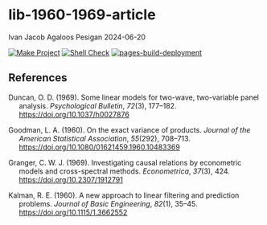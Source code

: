 lib-1960-1969-article
================
Ivan Jacob Agaloos Pesigan
2024-06-20

<!-- README.md is generated from .setup/readme/README.Rmd. Please edit that file -->
<!-- badges: start -->

[![Make
Project](https://github.com/ijapesigan/lib-1960-1969-article/actions/workflows/make.yml/badge.svg)](https://github.com/ijapesigan/lib-1960-1969-article/actions/workflows/make.yml)
[![Shell
Check](https://github.com/ijapesigan/lib-1960-1969-article/actions/workflows/shellcheck.yml/badge.svg)](https://github.com/ijapesigan/lib-1960-1969-article/actions/workflows/shellcheck.yml)
[![pages-build-deployment](https://github.com/ijapesigan/lib-1960-1969-article/actions/workflows/pages/pages-build-deployment/badge.svg)](https://github.com/ijapesigan/lib-1960-1969-article/actions/workflows/pages/pages-build-deployment)
<!-- badges: end -->

## References

<div id="refs" class="references csl-bib-body hanging-indent"
entry-spacing="0" line-spacing="2">

<div id="ref-Duncan-1969" class="csl-entry">

Duncan, O. D. (1969). Some linear models for two-wave, two-variable
panel analysis. *Psychological Bulletin*, *72*(3), 177–182.
<https://doi.org/10.1037/h0027876>

</div>

<div id="ref-Goodman-1960" class="csl-entry">

Goodman, L. A. (1960). On the exact variance of products. *Journal of
the American Statistical Association*, *55*(292), 708–713.
<https://doi.org/10.1080/01621459.1960.10483369>

</div>

<div id="ref-Granger-1969" class="csl-entry">

Granger, C. W. J. (1969). Investigating causal relations by econometric
models and cross-spectral methods. *Econometrica*, *37*(3), 424.
<https://doi.org/10.2307/1912791>

</div>

<div id="ref-Kalman-1960" class="csl-entry">

Kalman, R. E. (1960). A new approach to linear filtering and prediction
problems. *Journal of Basic Engineering*, *82*(1), 35–45.
<https://doi.org/10.1115/1.3662552>

</div>

</div>
